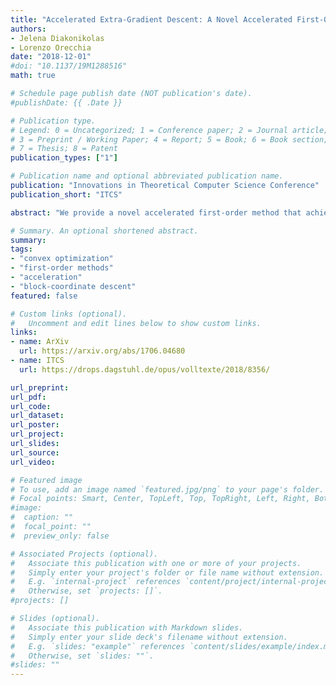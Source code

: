 ```yaml
---
title: "Accelerated Extra-Gradient Descent: A Novel Accelerated First-Order Method" 
authors: 
- Jelena Diakonikolas
- Lorenzo Orecchia
date: "2018-12-01"
#doi: "10.1137/19M1288516"
math: true

# Schedule page publish date (NOT publication's date).
#publishDate: {{ .Date }}

# Publication type.
# Legend: 0 = Uncategorized; 1 = Conference paper; 2 = Journal article;
# 3 = Preprint / Working Paper; 4 = Report; 5 = Book; 6 = Book section;
# 7 = Thesis; 8 = Patent
publication_types: ["1"]

# Publication name and optional abbreviated publication name.
publication: "Innovations in Theoretical Computer Science Conference"
publication_short: "ITCS"

abstract: "We provide a novel accelerated first-order method that achieves the asymptotically optimal convergence rate for smooth functions in the first-order oracle model. To this day, Nesterov's Accelerated Gradient Descent (AGD) and variations thereof were the only methods achieving acceleration in this standard blackbox model. In contrast, our algorithm is significantly different from AGD, as it relies on a predictor-corrector approach similar to that used by Mirror-Prox [Nemirovski, 2004] and Extra-Gradient Descent [Korpelevich, 1977] in the solution of convex-concave saddle point problems. For this reason, we dub our algorithm Accelerated Extra-Gradient Descent (AXGD). Its construction is motivated by the discretization of an accelerated continuous-time dynamics [Krichene et al., 2015] using the classical method of implicit Euler discretization. Our analysis explicitly shows the effects of discretization through a conceptually novel primal-dual viewpoint. Moreover, we show that the method is quite general: it attains optimal convergence rates for other classes of objectives (e.g., those with generalized smoothness properties or that are non-smooth and Lipschitz-continuous) using the appropriate choices of step lengths. Finally, we present experiments showing that our algorithm matches the performance of Nesterov's method, while appearing more robust to noise in some cases."

# Summary. An optional shortened abstract.
summary: 
tags:
- "convex optimization"
- "first-order methods"
- "acceleration"
- "block-coordinate descent"
featured: false

# Custom links (optional).
#   Uncomment and edit lines below to show custom links.
links:
- name: ArXiv
  url: https://arxiv.org/abs/1706.04680
- name: ITCS
  url: https://drops.dagstuhl.de/opus/volltexte/2018/8356/

url_preprint: 
url_pdf: 
url_code:
url_dataset:
url_poster:
url_project:
url_slides:
url_source:
url_video:

# Featured image
# To use, add an image named `featured.jpg/png` to your page's folder. 
# Focal points: Smart, Center, TopLeft, Top, TopRight, Left, Right, BottomLeft, Bottom, BottomRight.
#image:
#  caption: ""
#  focal_point: ""
#  preview_only: false

# Associated Projects (optional).
#   Associate this publication with one or more of your projects.
#   Simply enter your project's folder or file name without extension.
#   E.g. `internal-project` references `content/project/internal-project/index.md`.
#   Otherwise, set `projects: []`.
#projects: []

# Slides (optional).
#   Associate this publication with Markdown slides.
#   Simply enter your slide deck's filename without extension.
#   E.g. `slides: "example"` references `content/slides/example/index.md`.
#   Otherwise, set `slides: ""`.
#slides: ""
---
```

